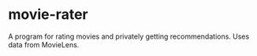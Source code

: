 # movie-rater
A program for rating movies and privately getting recommendations.  Uses data from MovieLens.
